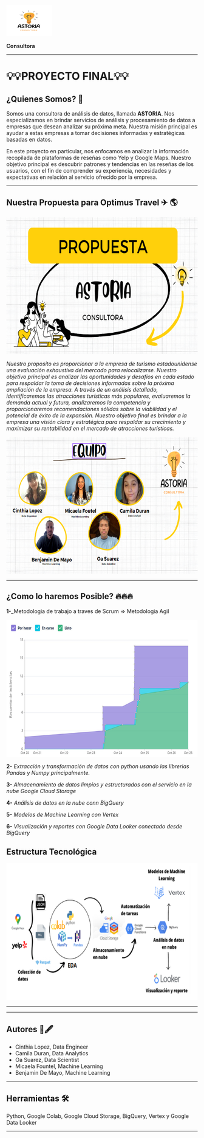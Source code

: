 <img src="imagenes\Logo.PNG" width="120" height="82">

**Consultora**

---

#       💡💡**PROYECTO FINAL**💡💡

## **¿Quienes Somos?** 👥

 Somos una consultora de análisis de datos, llamada **ASTORIA**.
 Nos especializamos en brindar servicios de análisis y procesamiento de datos a empresas que desean analizar su próxima meta. Nuestra misión principal es ayudar a estas empresas a tomar decisiones informadas y estratégicas basadas en datos.

En este proyecto en particular, nos enfocamos en analizar la información recopilada de plataformas de reseñas como Yelp y Google Maps. Nuestro objetivo principal es descubrir patrones y tendencias en las reseñas de los usuarios, con el fin de comprender su experiencia, necesidades y expectativas en relación al servicio ofrecido por la empresa.

---

## **Nuestra Propuesta para Optimus Travel** ✈ 🌎
<img src="imagenes\propuesta.PNG" alt="Nuestro TEAM" width="720" height="360">

_Nuestro proposito es proporcionar a la empresa de turismo estadounidense una evaluación exhaustiva del mercado para relocalizarse. Nuestro objetivo principal es analizar las oportunidades y desafíos en cada estado para respaldar la toma de decisiones informadas sobre la próxima ampliación de la empresa. A través de un análisis detallado, identificaremos las atracciones turísticas más populares, evaluaremos la demanda actual y futura, analizaremos la competencia  y proporcionaremos recomendaciones sólidas sobre la viabilidad y el potencial de éxito de la expansión. Nuestro objetivo final es brindar a la empresa una visión clara y estratégica para respaldar su crecimiento y maximizar su rentabilidad en el mercado de atracciones turísticas._

<img src="imagenes\Equipo.PNG" alt="Nuestro TEAM" width="720" height="360">


---

## **¿Como lo haremos Posible?** 🔥🔥🔥

**1-**_Metodologia de trabajo a traves de 
Scrum ⇒ Metodologia Agil

<img src="imagenes\Diagramadeflujo2.jpeg" alt="Nuestro TEAM" width="720" height="360">


**2-** _Extracción y transformación de datos con python usando las librerias Pandas y Numpy principalmente._

**3-** _Almacenamiento de datos limpios y estructurados con el servicio en la nube Google Cloud Storage_

**4-** _Análisis de datos en la nube conn BigQuery_

**5-** _Modelos de Machine Learning con Vertex_

**6-** _Visualización y reportes con Google Data Looker conectado desde BigQuery_

## **Estructura Tecnológica**

<img src="imagenes\Tecnologias.PNG" alt="Nuestro TEAM" width="720" height="360">



---


---

## **Autores** 👥🖋️

- Cinthia Lopez, Data Engineer 
- Camila Duran, Data Analytics 
- Oa Suarez, Data Scientist 
- Micaela Fountel, Machine Learning
- Benjamin De Mayo, Machine Learning

---

## **Herramientas** 🛠

Python, Google Colab, Google Cloud Storage, BigQuery, Vertex y Google Data Looker

---

